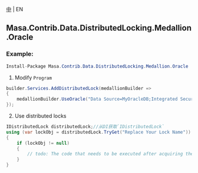 [中](README.zh-CN.md) | EN

## Masa.Contrib.Data.DistributedLocking.Medallion.Oracle

### Example:

```c#
Install-Package Masa.Contrib.Data.DistributedLocking.Medallion.Oracle
```

1. Modify `Program`

``` C#
builder.Services.AddDistributedLock(medallionBuilder =>
{
    medallionBuilder.UseOracle("Data Source=MyOracleDB;Integrated Security=yes;");
});
```

2. Use distributed locks

``` C#
IDistributedLock distributedLock;//从DI获取`IDistributedLock`
using (var lockObj = distributedLock.TryGet("Replace Your Lock Name"))
{
    if (lockObj != null)
    {
        // todo: The code that needs to be executed after acquiring the distributed lock
    }
}
```